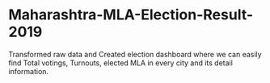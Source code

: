 # Maharashtra-MLA-Election-Result-2019
Transformed raw data and Created election dashboard where we can easily find Total votings, Turnouts,  elected MLA in every city and its detail information.
